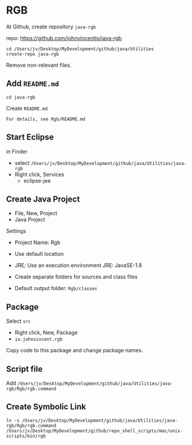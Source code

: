 
# RGB

At Github, create repository `java-rgb`

repo: https://github.com/johnvincentio/java-rgb

```
cd /Users/jv/Desktop/MyDevelopment/github/java/Utilities
create-repo java-rgb
```

Remove non-relevant files.

## Add `README.md`

```
cd java-rgb
```

Create `README.md`

```
For details, see Rgb/README.md
```

## Start Eclipse

in Finder

* select `/Users/jv/Desktop/MyDevelopment/github/java/Utilities/java-rgb`
* Right click, Services
  * eclipse-jee

## Create Java Project

* File, New, Project
* Java Project

Settings

* Project Name: Rgb
* Use default location
* JRE; Use an execution environment JRE: JavaSE-1.8
* Create separate folders for sources and class files

* Default output folder: `Rgb/classes`

## Package

Select `src`

* Right click, New, Package
* `io.johnvincent.rgb`

Copy code to this package and change package names.

## Script file

Add `/Users/jv/Desktop/MyDevelopment/github/java/Utilities/java-rgb/Rgb/rgb.command`

## Create Symbolic Link

```
ln -s /Users/jv/Desktop/MyDevelopment/github/java/Utilities/java-rgb/Rgb/rgb.command /Users/jv/Desktop/MyDevelopment/github/repo_shell_scripts/mac/unix-scripts/bin/rgb
```
